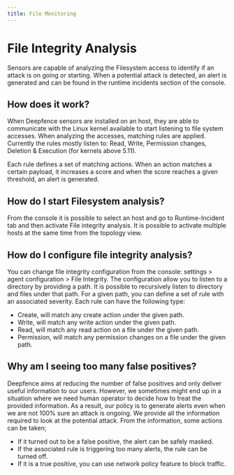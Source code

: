 ```yaml
---
title: File Monitoring
---
```


# File Integrity Analysis

Sensors are capable of analyzing the Filesystem access to identify if an attack is on going or starting.
When a potential attack is detected, an alert is generated and can be found in the runtime incidents section of the console.

## How does it work?

When Deepfence sensors are installed on an host, they are able to communicate with the Linux kernel available to start listening to file system accesses.
When analyzing the accesses, matching rules are applied. Currently the rules mostly listen to: Read, Write, Permission changes, Deletion & Execution (for kernels above 5.11).

Each rule defines a set of matching actions. When an action matches a certain payload, it increases a score and when the score reaches a given threshold, an alert is generated.

## How do I start Filesystem analysis?

From the console it is possible to select an host and go to Runtime-Incident tab and then activate File integrity analysis.
It is possible to activate multiple hosts at the same time from the topology view.

## How do I configure file integrity analysis?

You can change file integrity configuration from the console: settings > agent configuration > File Integrity.
The configuration allow you to listen to a directory by providing a path. It is possible to recursively listen to directory and files under that path.
For a given path, you can define a set of rule with an associated severity. Each rule can have the following type:
 - Create, will match any create action under the given path.
 - Write, will match any write action under the given path.
 - Read, will match any read action on a file under the given path.
 - Permission, will match any permission changes on a file under the given path.

## Why am I seeing too many false positives?

Deepfence aims at reducing the number of false positives and only deliver useful information to our users.
However, we sometimes might end up in a situation where we need human operator to decide how to treat the provided information.
As a result, our policy is to generate alerts even when we are not 100% sure an attack is ongoing.
We provide all the information required to look at the potential attack. From the information, some actions can be taken;
- If it turned out to be a false positive, the alert can be safely masked.
- If the associated rule is triggering too many alerts, the rule can be turned off.
- If it is a true positive, you can use network policy feature to block traffic.
